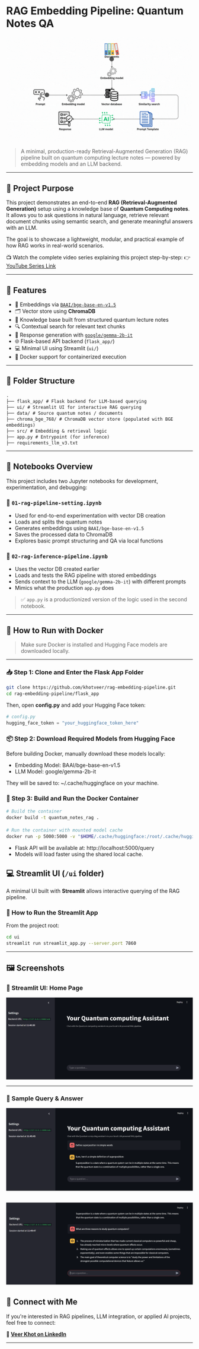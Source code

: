 # RAG Embedding Pipeline: Quantum Notes QA
![Architecture Diagram](./assets/RAG_architecture.gif)

> A minimal, production-ready Retrieval-Augmented Generation (RAG) pipeline built on quantum computing lecture notes — powered by embedding models and an LLM backend.
---

## 📌 Project Purpose

This project demonstrates an end-to-end **RAG (Retrieval-Augmented Generation)** setup using a knowledge base of **Quantum Computing notes**. It allows you to ask questions in natural language, retrieve relevant document chunks using semantic search, and generate meaningful answers with an LLM.

The goal is to showcase a lightweight, modular, and practical example of how RAG works in real-world scenarios.

📺 Watch the complete video series explaining this project step-by-step:
👉 [YouTube Series Link](https://www.youtube.com/playlist?list=PLvz-QS4T63WZycSpgi6K2bsMiAUgXkJP0)

---

## 🚀 Features

- 🧠 Embeddings via [`BAAI/bge-base-en-v1.5`](https://huggingface.co/BAAI/bge-base-en-v1.5)
- 🗂️ Vector store using **ChromaDB**
- 🧾 Knowledge base built from structured quantum lecture notes
- 🔍 Contextual search for relevant text chunks
- 🤖 Response generation with [`google/gemma-2b-it`](https://huggingface.co/google/gemma-2b-it)
- 🌐 Flask-based API backend (`flask_app/`)
- 💻 Minimal UI using Streamlit (`ui/`)
- 🐳 Docker support for containerized execution

---
## 🧱 Folder Structure
```
.
├── flask_app/ # Flask backend for LLM-based querying
├── ui/ # Streamlit UI for interactive RAG querying
├── data/ # Source quantum notes / documents
├── chroma_bge_768/ # ChromaDB vector store (populated with BGE embeddings)
├── src/ # Embedding & retrieval logic
├── app.py # Entrypoint (for inference)
├── requirements_llm_v3.txt
```
---
## 📒 Notebooks Overview

This project includes two Jupyter notebooks for development, experimentation, and debugging:

### 📘 `01-rag-pipeline-setting.ipynb`
- Used for end-to-end experimentation with vector DB creation
- Loads and splits the quantum notes
- Generates embeddings using `BAAI/bge-base-en-v1.5`
- Saves the processed data to ChromaDB
- Explores basic prompt structuring and QA via local functions

### 📙 `02-rag-inference-pipeline.ipynb`
- Uses the vector DB created earlier
- Loads and tests the RAG pipeline with stored embeddings
- Sends context to the LLM (`google/gemma-2b-it`) with different prompts
- Mimics what the production `app.py` does


> ✅ `app.py` is a productionized version of the logic used in the second notebook.

---


## 🐳 How to Run with Docker

> Make sure Docker is installed and Hugging Face models are downloaded locally.

---

### 📥 Step 1: Clone and Enter the Flask App Folder

```bash
git clone https://github.com/khotveer/rag-embedding-pipeline.git
cd rag-embedding-pipeline/flask_app
```
Then, open **config.py** and add your Hugging Face token:
```python
# config.py
hugging_face_token = "your_huggingface_token_here"
```


### 📦 Step 2: Download Required Models from Hugging Face

Before building Docker, manually download these models locally:

- Embedding Model: BAAI/bge-base-en-v1.5
- LLM Model: google/gemma-2b-it

They will be saved to: ~/.cache/huggingface on your machine.

### 🐳 Step 3: Build and Run the Docker Container
```bash 
# Build the container
docker build -t quantum_notes_rag .

# Run the container with mounted model cache
docker run -p 5000:5000 -v "$HOME/.cache/huggingface:/root/.cache/huggingface" quantum_notes_rag
```
- Flask API will be available at: http://localhost:5000/query
- Models will load faster using the shared local cache.

## 💻 Streamlit UI (`/ui` folder)

A minimal UI built with **Streamlit** allows interactive querying of the RAG pipeline.

### 🔧 How to Run the Streamlit App

From the project root:

```bash
cd ui
streamlit run streamlit_app.py --server.port 7860
```

---

## 🖼️ Screenshots

### 🧠 Streamlit UI: Home Page
![UI Home](./assets/ui_landing_page.png)

---

### 📝 Sample Query & Answer

![Query Result](./assets/first_example.png)

![Query Result](./assets/second_example.png)
---


## 🔗 Connect with Me

If you're interested in RAG pipelines, LLM integration, or applied AI projects, feel free to connect:

**🔗 [Veer Khot on LinkedIn](https://www.linkedin.com/in/veer-khot-93177bab/)**

---


